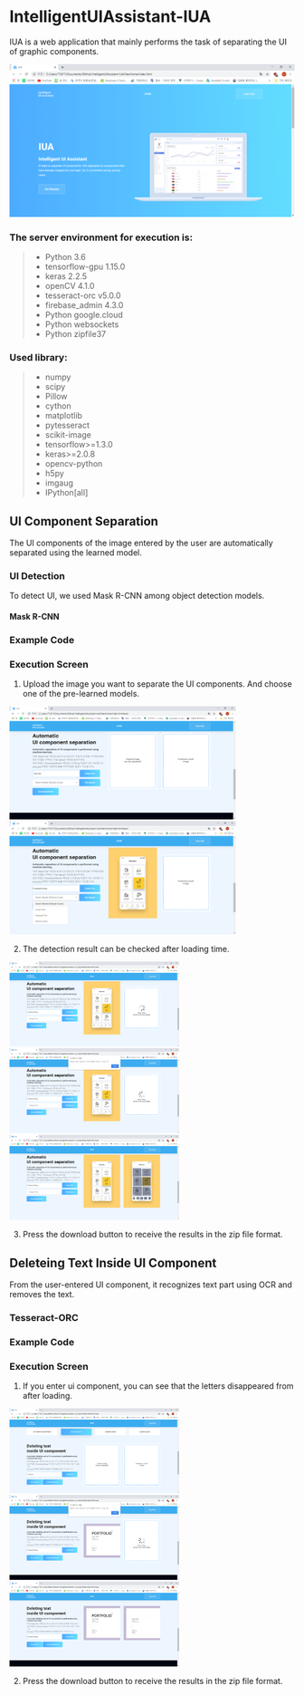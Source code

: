 # IntelligentUIAssistant-IUA
IUA is a web application that mainly performs the task of separating the UI of graphic components.<br>

![main_screen](./image/img1.png)
### The server environment for execution is:<br>
> * Python 3.6<br>
> * tensorflow-gpu 1.15.0<br>
> * keras 2.2.5<br>
> * openCV 4.1.0<br>
> * tesseract-orc v5.0.0<br>
> * firebase_admin 4.3.0<br>
> * Python google.cloud<br>
> * Python websockets<br>
> * Python zipfile37<br>
### Used library:<br>
> * numpy<br>
> * scipy<br>
> * Pillow<br>
> * cython<br>
> * matplotlib<br>
> * pytesseract<br>
> * scikit-image<br>
> * tensorflow>=1.3.0<br>
> * keras>=2.0.8<br>
> * opencv-python<br>
> * h5py<br>
> * imgaug<br>
> * IPython[all]<br>
## UI Component Separation
The UI components of the image entered by the user are automatically separated using the learned model.<br>
### UI Detection<br>
To detect UI, we used Mask R-CNN among object detection models.<br>
#### Mask R-CNN
### Example Code
### Execution Screen

1. Upload the image you want to separate the UI components. And choose one of the pre-learned models.
<div style="margin:auto;">
<img src="./image/img2.png" width="400" height="200"><img src="./image/img3.png" width="400" height="200">
</div>

2. The detection result can be checked after loading time. 

<img src="./image/img4.png" width="300" height="150"><img src="./image/img5.png" width="300" height="150"><img src="./image/img6.png" width="300" height="150">

3. Press the download button to receive the results in the zip file format.
## Deleteing Text Inside UI Component

From the user-entered UI component, it recognizes text part using OCR and removes the text.<br>

### Tesseract-ORC
### Example Code
### Execution Screen

1. If you enter ui component, you can see that the letters disappeared from  after loading.<br>

<img src="./image/img7.png" width="300" height="150"><img src="./image/img8.png" width="300" height="150"><img src="./image/img9.png" width="300" height="150">

2. Press the download button to receive the results in the zip file format.
